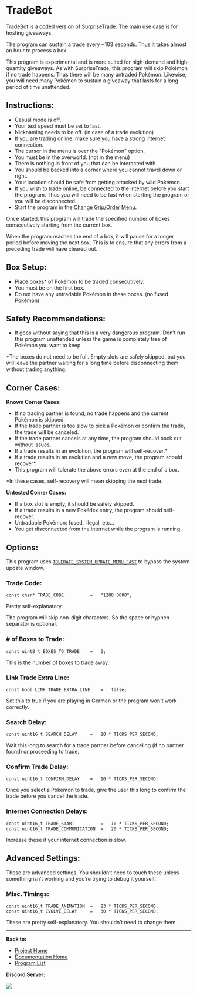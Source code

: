 # TradeBot

TradeBot is a coded version of [SurpriseTrade](SurpriseTrade.md). The main use case is for hosting giveaways.

The program can sustain a trade every ~103 seconds. Thus it takes almost an hour to process a box. 

This program is experimental and is more suited for high-demand and high-quantity giveaways. As with SurpriseTrade, this program will skip Pokémon if no trade happens. Thus there will be many untraded Pokémon. Likewise, you will need many Pokémon to sustain a giveaway that lasts for a long period of time unattended.

## Instructions:
- Casual mode is off.
- Your text speed must be set to fast.
- Nicknaming needs to be off. (in case of a trade evolution)
- If you are trading online, make sure you have a strong internet connection.
- The cursor in the menu is over the "Pokémon" option.
- You must be in the overworld. (not in the menu)
- There is nothing in front of you that can be interacted with.
- You should be backed into a corner where you cannot travel down or right.
- Your location should be safe from getting attacked by wild Pokémon.
- If you wish to trade online, be connected to the internet before you start the program. Thus you will need to be fast when starting the program or you will be disconnected.
-	Start the program in the [Change Grip/Order Menu](../Appendix/ChangeGripOrderMenu.md).

Once started, this program will trade the specified number of boxes consecutively starting from the current box.

When the program reaches the end of a box, it will pause for a longer period before moving the next box. This is to ensure that any errors from a preceding trade will have cleared out.

## Box Setup:
-	Place boxes* of Pokémon to be traded consecutively.
-	You must be on the first box.
-	Do not have any untradable Pokémon in these boxes. (no fused Pokémon)

## Safety Recommendations:
- It goes without saying that this is a very dangerous program. Don’t run this program unattended unless the game is completely free of Pokémon you want to keep.

*The boxes do not need to be full. Empty slots are safely skipped, but you will leave the partner waiting for a long time before disconnecting them without trading anything.

## Corner Cases:

**Known Corner Cases:**
- If no trading partner is found, no trade happens and the current Pokémon is skipped.
- If the trade partner is too slow to pick a Pokémon or confirm the trade, the trade will be canceled.
- If the trade partner cancels at any time, the program should back out without issues.
- If a trade results in an evolution, the program will self-recover.*
- If a trade results in an evolution and a new move, the program should recover*.
- This program will tolerate the above errors even at the end of a box.

*In these cases, self-recovery will mean skipping the next trade.

**Untested Corner Cases:**
- If a box slot is empty, it should be safely skipped.
- If a trade results in a new Pokédex entry, the program should self-recover.
- Untradable Pokémon: fused, illegal, etc...
- You get disconnected from the internet while the program is running.

## Options:

This program uses [`TOLERATE_SYSTEM_UPDATE_MENU_FAST`](../Appendix/GlobalSettings.md#tolerate-system-update-menu-fast) to bypass the system update window.

### Trade Code:
```
const char* TRADE_CODE          =   "1280 0000";
```
Pretty self-explanatory.

The program will skip non-digit characters. So the space or hyphen separator is optional.

### # of Boxes to Trade:
```
const uint8_t BOXES_TO_TRADE    =   2;
```
This is the number of boxes to trade away.

### Link Trade Extra Line:
```
const bool LINK_TRADE_EXTRA_LINE    =   false;
```
Set this to true if you are playing in German or the program won't work correctly.

### Search Delay:
```
const uint16_t SEARCH_DELAY     =   20 * TICKS_PER_SECOND;
```
Wait this long to search for a trade partner before canceling (if no partner found) or proceeding to trade.

### Confirm Trade Delay:
```
const uint16_t CONFIRM_DELAY    =   10 * TICKS_PER_SECOND;
```
Once you select a Pokémon to trade, give the user this long to confirm the trade before you cancel the trade.

### Internet Connection Delays:
```
const uint16_t TRADE_START          =   10 * TICKS_PER_SECOND;
const uint16_t TRADE_COMMUNICATION  =   20 * TICKS_PER_SECOND;
```
Increase these if your internet connection is slow.

## Advanced Settings:
These are advanced settings. You shouldn’t need to touch these unless something isn’t working and you’re trying to debug it yourself.

### Misc. Timings:
```
const uint16_t TRADE_ANIMATION  =   23 * TICKS_PER_SECOND;
const uint16_t EVOLVE_DELAY     =   30 * TICKS_PER_SECOND;
```
These are pretty self-explanatory. You shouldn’t need to change them. 





<hr>

**Back to:**
- [Project Home](/README.md)
- [Documentation Home](/Documentation/README.md)
- [Program List](/Documentation/ProgramList.md)

**Discord Server:** 

[<img src="https://canary.discordapp.com/api/guilds/695809740428673034/widget.png?style=banner2">](https://discord.gg/cQ4gWxN)
